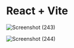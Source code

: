 # React + Vite

![Screenshot (243)](https://github.com/Kumarijaya123/social-media-app/assets/81750694/3a304275-5f33-4c16-bdd0-8bc480b3589d)

![Screenshot (244)](https://github.com/Kumarijaya123/social-media-app/assets/81750694/d138c532-3b8a-4b84-ba09-246b0b8281c9)

